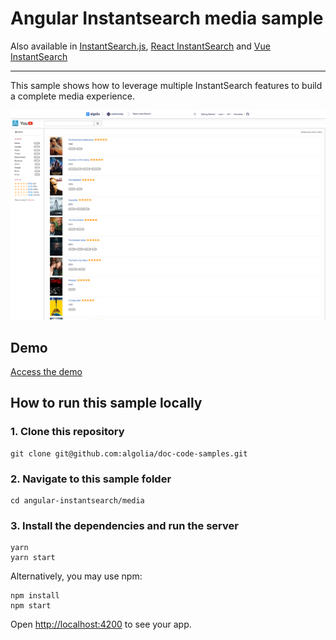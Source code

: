 # Angular Instantsearch media sample

Also available in [InstantSearch.js](../../instantsearch-js/media/), [React InstantSearch](../../react-instantsearch/media/) and [Vue InstantSearch](../../vue-instantsearch/media/)

---

This sample shows how to leverage multiple InstantSearch features to build a complete media experience.

<p align="center"><img src="capture.png?raw=true" alt="A capture of the Algolia Angular InstantSearch media demo" /></p>

## Demo

[Access the demo](https://codesandbox.io/s/github/algolia/doc-code-samples/tree/master/angular-instantsearch/media)

## How to run this sample locally

### 1. Clone this repository

```
git clone git@github.com:algolia/doc-code-samples.git
```

### 2. Navigate to this sample folder

```
cd angular-instantsearch/media
```

### 3. Install the dependencies and run the server

```
yarn
yarn start
```

Alternatively, you may use npm:

```
npm install
npm start
```

Open <http://localhost:4200> to see your app.
